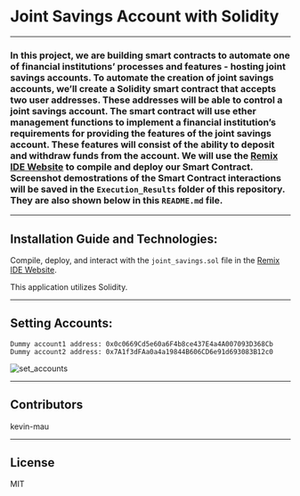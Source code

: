 # Joint Savings Account with Solidity
 
---
### In this project, we are building smart contracts to automate one of financial institutions’ processes and features - hosting joint savings accounts.  To automate the creation of joint savings accounts, we’ll create a Solidity smart contract that accepts two user addresses. These addresses will be able to control a joint savings account. The smart contract will use ether management functions to implement a financial institution’s requirements for providing the features of the joint savings account. These features will consist of the ability to deposit and withdraw funds from the account.  We will use the [Remix IDE Website](https://remix.ethereum.org/) to compile and deploy our Smart Contract.  Screenshot demostrations of the Smart Contract interactions will be saved in the `Execution_Results` folder of this repository.  They are also shown below in this `README.md` file.

---
## Installation Guide and Technologies:

Compile, deploy, and interact with the `joint_savings.sol` file in the [Remix IDE Website](https://remix.ethereum.org/).

This application utilizes Solidity.

---
## Setting Accounts:
`Dummy account1 address: 0x0c0669Cd5e60a6F4b8ce437E4a4A007093D368Cb
 Dummy account2 address: 0x7A1f3dFAa0a4a19844B606CD6e91d693083B12c0`
 
 
![set_accounts](https://user-images.githubusercontent.com/85687829/141694412-671295bd-2011-4494-abc3-8b53f0027be3.png)







---

## Contributors

kevin-mau

---

## License

MIT
